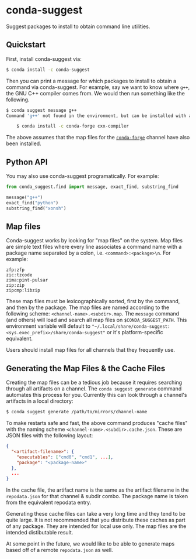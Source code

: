 # conda-suggest
Suggest packages to install to obtain command line utilities.

## Quickstart

First, install conda-suggest via:

```sh
$ conda install -c conda-suggest
```

Then you can print a message for which packages to install to obtain a command
via conda-suggest. For example, say we want to know where `g++`, the GNU C++
compiler comes from. We would then run something like the following.

```sh
$ conda suggest message g++
Command 'g++' not found in the environment, but can be installed with any of:

    $ conda install -c conda-forge cxx-compiler
```

The above assumes that the map files for the [`conda-forge`](https://conda-forge.org)
channel have also been installed.

## Python API
You may also use conda-suggest programatically. For example:

```python
from conda_suggest.find import message, exact_find, substring_find

message("g++")
exact_find("python")
substring_find("xonsh")
```


## Map files
Conda-suggest works by looking for "map files" on the system. Map files are simple
text files where every line associates a command name with a package name separated
by a colon, i.e. `<command>:<package>\n`. For example:

```
zfp:zfp
zic:tzcode
zima:pint-pulsar
zip:zip
zipcmp:libzip
```

These map files must be lexicographically sorted, first by the command, and then by the package.
The map files are named according to the following scheme: `<channel-name>.<subdir>.map`.
The `message` command (and others) will load and search all map files on `$CONDA_SUGGEST_PATH`.
This environment variable will default to
`"~/.local/share/conda-suggest:<sys.exec_prefix>/share/conda-suggest"` or it's platform-specific
equivalent.

Users should install map files for all channels that they frequently use.

## Generating the Map Files & the Cache Files
Creating the map files can be a tedious job because it requires searching through all artifacts on
a channel. The `conda suggest generate` command automates this process for you. Currently this can
look through a channel's artifacts in a local directory:

```sh
$ conda suggest generate /path/to/mirrors/channel-name
```

To make restarts safe and fast, the above command produces "cache files" with the naming
scheme `<channel-name>.<subdir>.cache.json`. These are JSON files with the following layout:

```json
{
  "<artifact-filename>": {
    "executables": ["cmd0", "cmd1", ...],
    "package": "<package-name>"
  },
  ...
}
```

In the cache file, the artifact name is the same as the artifact filename in the
`repodata.json` for that channel & subdir combo. The package name is taken from the
equivalent repodata entry.

Generating these cache files can take a very long time and they tend to be quite large.
It is not recommended that you distribute these caches as part of any package. They are
intended for local use only. The map files are the intended distibutable result.

At some point in the future, we would like to be able to generate maps based off of a
remote `repodata.json` as well.
